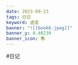 ```yaml
---
date: 2023-09-23
tags: 日记
keyword: 虚度
banner: "![[book6.jpeg]]"
banner_y: 0.40239
banner_icon: 📚
---
```


#日记 


